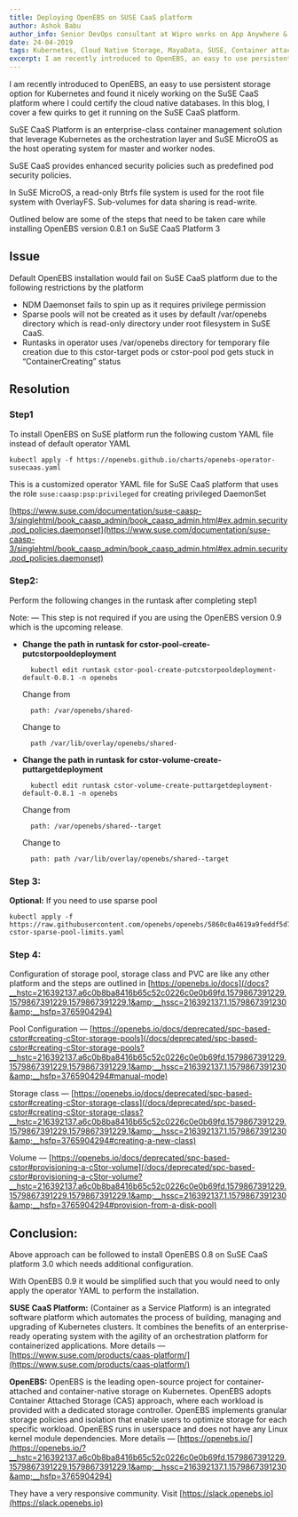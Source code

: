 ```yaml
---
title: Deploying OpenEBS on SUSE CaaS platform
author: Ashok Babu
author_info: Senior DevOps consultant at Wipro works on App Anywhere & cloud-native technologies.
date: 24-04-2019
tags: Kubernetes, Cloud Native Storage, MayaData, SUSE, Container attached storage, OpenEBS
excerpt: I am recently introduced to OpenEBS, an easy to use persistent storage option for Kubernetes and found it nicely working on the SuSE CaaS platform where I could certify the cloud native databases. 
---
```


I am recently introduced to OpenEBS, an easy to use persistent storage option for Kubernetes and found it nicely working on the SuSE CaaS platform where I could certify the cloud native databases. In this blog, I cover a few quirks to get it running on the SuSE CaaS platform.

SuSE CaaS Platform is an enterprise-class container management solution that leverage Kubernetes as the orchestration layer and SuSE MicroOS as the host operating system for master and worker nodes.

SuSE CaaS provides enhanced security policies such as predefined pod security policies.

In SuSE MicroOS, a read-only Btrfs file system is used for the root file system with OverlayFS. Sub-volumes for data sharing is read-write.

Outlined below are some of the steps that need to be taken care while installing OpenEBS version 0.8.1 on SuSE CaaS Platform 3

## Issue

Default OpenEBS installation would fail on SuSE CaaS platform due to the following restrictions by the platform

- NDM Daemonset fails to spin up as it requires privilege permission
- Sparse pools will not be created as it uses by default /var/openebs directory which is read-only directory under root filesystem in SuSE CaaS.
- Runtasks in operator uses /var/openebs directory for temporary file creation due to this cstor-target pods or cstor-pool pod gets stuck in “ContainerCreating” status

## Resolution

### Step1

To install OpenEBS on SuSE platform run the following custom YAML file instead of default operator YAML

    kubectl apply -f https://openebs.github.io/charts/openebs-operator-susecaas.yaml

This is a customized operator YAML file for SuSE CaaS platform that uses the role `suse:caasp:psp:privileged` for creating privileged DaemonSet

[https://www.suse.com/documentation/suse-caasp-3/singlehtml/book_caasp_admin/book_caasp_admin.html#ex.admin.security.pod_policies.daemonset](https://www.suse.com/documentation/suse-caasp-3/singlehtml/book_caasp_admin/book_caasp_admin.html#ex.admin.security.pod_policies.daemonset)

### Step2:

Perform the following changes in the runtask after completing step1

Note: — This step is not required if you are using the OpenEBS version 0.9 which is the upcoming release.

- **Change the path in runtask for cstor-pool-create-putcstorpooldeployment**

        kubectl edit runtask cstor-pool-create-putcstorpooldeployment-default-0.8.1 -n openebs

    Change from

        path: /var/openebs/shared-

    Change to

        path /var/lib/overlay/openebs/shared-

- **Change the path in runtask for cstor-volume-create-puttargetdeployment**

        kubectl edit runtask cstor-volume-create-puttargetdeployment-default-0.8.1 -n openebs

    Change from

        path: /var/openebs/shared--target

    Change to

        path: path /var/lib/overlay/openebs/shared--target

### Step 3:

**Optional:** If you need to use sparse pool

    kubectl apply -f https://raw.githubusercontent.com/openebs/openebs/5860c0a4619a9feddf5d75d11f50f2ea8fdcec82/k8s/demo/fio/demo-cstor-sparse-pool-limits.yaml

### Step 4:

Configuration of storage pool, storage class and PVC are like any other platform and the steps are outlined in [https://openebs.io/docs](/docs?__hstc=216392137.a6c0b8ba8416b65c52c0226c0e0b69fd.1579867391229.1579867391229.1579867391229.1&amp;__hssc=216392137.1.1579867391230&amp;__hsfp=3765904294)

Pool Configuration — [https://openebs.io/docs/deprecated/spc-based-cstor#creating-cStor-storage-pools](/docs/deprecated/spc-based-cstor#creating-cStor-storage-pools?__hstc=216392137.a6c0b8ba8416b65c52c0226c0e0b69fd.1579867391229.1579867391229.1579867391229.1&amp;__hssc=216392137.1.1579867391230&amp;__hsfp=3765904294#manual-mode)

Storage class — [https://openebs.io/docs/deprecated/spc-based-cstor#creating-cStor-storage-class](/docs/deprecated/spc-based-cstor#creating-cStor-storage-class?__hstc=216392137.a6c0b8ba8416b65c52c0226c0e0b69fd.1579867391229.1579867391229.1579867391229.1&amp;__hssc=216392137.1.1579867391230&amp;__hsfp=3765904294#creating-a-new-class)

Volume — [https://openebs.io/docs/deprecated/spc-based-cstor#provisioning-a-cStor-volume](/docs/deprecated/spc-based-cstor#provisioning-a-cStor-volume?__hstc=216392137.a6c0b8ba8416b65c52c0226c0e0b69fd.1579867391229.1579867391229.1579867391229.1&amp;__hssc=216392137.1.1579867391230&amp;__hsfp=3765904294#provision-from-a-disk-pool)

## Conclusion:

Above approach can be followed to install OpenEBS 0.8 on SuSE CaaS platform 3.0 which needs additional configuration.

With OpenEBS 0.9 it would be simplified such that you would need to only apply the operator YAML to perform the installation.

**SUSE CaaS Platform:** (Container as a Service Platform) is an integrated software platform which automates the process of building, managing and upgrading of Kubernetes clusters. It combines the benefits of an enterprise-ready operating system with the agility of an orchestration platform for containerized applications. More details — [https://www.suse.com/products/caas-platform/](https://www.suse.com/products/caas-platform/)

**OpenEBS:** OpenEBS is the leading open-source project for container-attached and container-native storage on Kubernetes. OpenEBS adopts Container Attached Storage (CAS) approach, where each workload is provided with a dedicated storage controller. OpenEBS implements granular storage policies and isolation that enable users to optimize storage for each specific workload. OpenEBS runs in userspace and does not have any Linux kernel module dependencies. More details — [https://openebs.io/](https://openebs.io/?__hstc=216392137.a6c0b8ba8416b65c52c0226c0e0b69fd.1579867391229.1579867391229.1579867391229.1&amp;__hssc=216392137.1.1579867391230&amp;__hsfp=3765904294)

They have a very responsive community. Visit [https://slack.openebs.io](https://slack.openebs.io)
